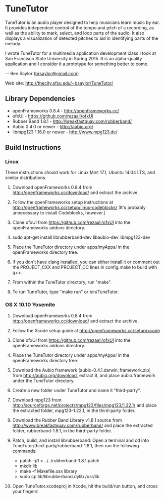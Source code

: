 # TuneTutor

TuneTutor is an audio player designed to help musicians learn music by ear.  It
provides independent control of the tempo and pitch of a recording, as well as
the ability to mark, select, and loop parts of the audio. It also displays a
visualization of detected pitches to aid in identifying parts of the melody.

I wrote TuneTutor for a multimedia application development class I took at San
Francisco State University in Spring 2015. It is an alpha-quality application
and I consider it a prototype for something better to come.

-- Ben Saylor (brsaylor@gmail.com)

Web site: http://thecity.sfsu.edu/~bsaylor/TuneTutor/

## Library Dependencies

* openFrameworks 0.8.4 - http://openframeworks.cc/
* ofxUI - https://github.com/rezaali/ofxUI
* Rubber Band 1.8.1 - http://breakfastquay.com/rubberband/
* Aubio 0.4.0 or newer - http://aubio.org/
* libmpg123 1.16.0 or newer - http://www.mpg123.de/

## Build Instructions

### Linux

These instructions should work for Linux Mint 17.1, Ubuntu 14.04 LTS, and
similar distributions.

1. Download openFrameworks 0.8.4 from http://openframeworks.cc/download/ and
   extract the archive.

2. Follow the openFrameworks setup instructions at
   http://openframeworks.cc/setup/linux-codeblocks/ (It's probably unnecessary
   to install Codeblocks, however.)

3. Clone ofxUI from https://github.com/rezaali/ofxUI into the openFrameworks
   addons directory.

4. sudo apt-get install librubberband-dev libaubio-dev libmpg123-dev

5. Place the TuneTutor directory under apps/myApps/ in the openFrameworks
   directory tree.

6. If you don't have clang installed, you can either install it or comment out
   the PROJECT_CXX and PROJECT_CC lines in config.make to build with g++.

7. From within the TuneTutor directory, run "make".

8. To run TuneTutor, type "make run" or bin/TuneTutor.

### OS X 10.10 Yosemite

1. Download openFrameworks 0.8.4 from http://openframeworks.cc/download/ and
   extract the archive.

2. Follow the Xcode setup guide at http://openframeworks.cc/setup/xcode

3. Clone ofxUI from https://github.com/rezaali/ofxUI into the openFrameworks
   addons directory.

4. Place the TuneTutor directory under apps/myApps/ in the openFrameworks
   directory tree.

5. Download the Aubio framework (aubio-0.4.1.darwin_framework.zip) from
   http://aubio.org/download, extract it, and place aubio.framework under the
   TuneTutor directory.

6. Create a new folder under TuneTutor and name it "third-party".

7. Download mpg123 from
   http://sourceforge.net/projects/mpg123/files/mpg123/1.22.1/ and place the
   extracted folder, mpg123-1.22.1, in the third-party folder.

8. Download the Rubber Band Library v1.8.1 source from
   http://www.breakfastquay.com/rubberband/
   and place the extracted folder, rubberband-1.8.1, in the third-party folder.

9. Patch, build, and install librubberband: Open a terminal and cd into
   TuneTutor/third-party/rubberband-1.8.1, then run the following commands:
    * patch -p1 < ../../rubberband-1.8.1.patch
    * mkdir lib
    * make -f Makefile.osx library
    * sudo cp lib/librubberband.dylib /usr/lib

10. Open TuneTutor.xcodeproj in Xcode, hit the build/run button, and cross your
    fingers!
